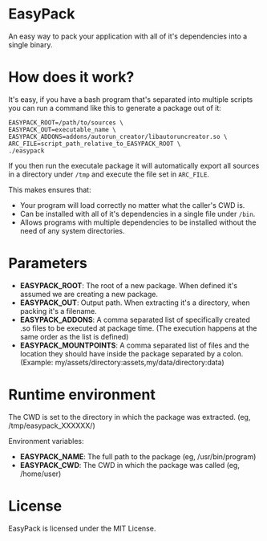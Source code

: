 
# EasyPack

An easy way to pack your application with all of it's dependencies into a single
binary.

# How does it work?

It's easy, if you have a bash program that's separated into multiple scripts you can run a command like this to generate a package out of it:
```
EASYPACK_ROOT=/path/to/sources \
EASYPACK_OUT=executable_name \
EASYPACK_ADDONS=addons/autorun_creator/libautoruncreator.so \
ARC_FILE=script_path_relative_to_EASYPACK_ROOT \
./easypack
```

If you then run the executale package it will automatically export all sources in a directory under `/tmp`
and execute the file set in `ARC_FILE`.

This makes ensures that:
- Your program will load correctly no matter what the caller's CWD is.
- Can be installed with all of it's dependencies in a single file under `/bin`.
- Allows programs with multiple dependencies to be installed without the need of any system directories.

# Parameters

- **EASYPACK_ROOT**: The root of a new package. When defined it's assumed we are creating a new package.
- **EASYPACK_OUT**: Output path. When extracting it's a directory, when packing it's a filename.
- **EASYPACK_ADDONS**: A comma separated list of specifically created .so files to be executed at package time. (The execution happens at the same order as the list is defined)
- **EASYPACK_MOUNTPOINTS**: A comma separated list of files and the location they should have inside the package separated by a colon. (Example: my/assets/directory:assets,my/data/directory:data)

# Runtime environment

The CWD is set to the directory in which the package was extracted. (eg, /tmp/easypack_XXXXXX/)

Environment variables:
- **EASYPACK_NAME**: The full path to the package (eg, /usr/bin/program)
- **EASYPACK_CWD**: The CWD in which the package was called (eg, /home/user)

# License

EasyPack is licensed under the MIT License.
